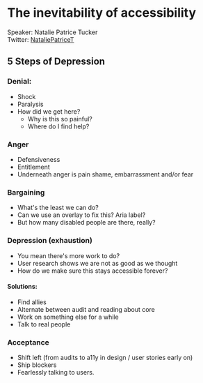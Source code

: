 # The inevitability of accessibility 
Speaker: Natalie Patrice Tucker  
Twitter: [NataliePatriceT](https://twitter.com/NataliePatriceT)

## 5 Steps of Depression

### Denial:
- Shock
- Paralysis
- How did we get here?
    - Why is this so painful?
    - Where do I find help?

### Anger
- Defensiveness
- Entitlement
- Underneath anger is pain shame, embarrassment and/or fear


### Bargaining
- What's the least we can do?
- Can we use an overlay to fix this? Aria label?
- But how many disabled people are there, really?


### Depression (exhaustion)
- You mean there's more work to do?
- User research shows we are not as good as we thought
- How do we make sure this stays accessible forever?

####  Solutions: 
- Find allies
- Alternate between audit and reading about core
- Work on something else for a while
- Talk to real people


### Acceptance
- Shift left (from audits to a11y in design / user stories early on)
- Ship blockers
- Fearlessly talking to users.
	


